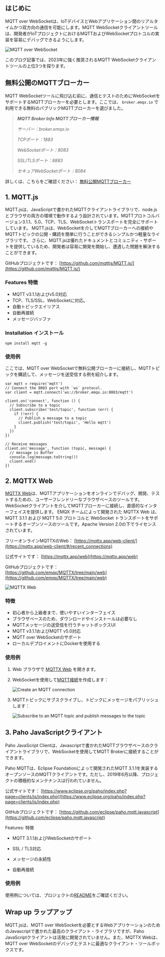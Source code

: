 ## はじめに

MQTT over WebSocketは、IoTデバイスとWebアプリケーション間のリアルタイムかつ双方向の通信を可能にします。MQTT WebSocketクライアントツールは、開発者がIoTプロジェクトにおけるMQTTおよびWebSocketプロトコルの実装を容易にデバッグできるようにします。

![MQTT over WebSocket](https://assets.emqx.com/images/772cccbb5a614e866fe2307691bec38f.png)

このブログ記事では、2023年に強く推奨されるMQTT WebSocketクライアントツールの上位3つを探ります。

## 無料公開のMQTTブローカー

MQTT WebSocketツールに飛び込む前に、通信とテストのためにWebSocketをサポートするMQTTブローカーを必要とします。ここでは、 `broker.emqx.io` で利用できる無料のパブリックMQTTブローカーを選びました。

> ***MQTT Broker Info MQTTブローカー情報***
>
> *サーバー：broker.emqx.io*
>
> *TCPポート：1883*
>
> *WebSocketポート：8083*
>
> *SSL/TLSポート：8883*
>
> *セキュアWebSocketポート：8084*


詳しくは、こちらをご確認ください： [無料公開MQTTブローカー](https://www.emqx.com/ja/mqtt/public-mqtt5-broker)

## 1. MQTT.js

MQTT.jsは、JavaScriptで書かれたMQTTクライアントライブラリで、node.jsとブラウザの両方の環境で動作するよう設計されています。MQTTプロトコルバージョン3.1.1、5.0、TCP、TLS、WebSocketトランスポートを完全にサポートしています。
MQTT.jsは、WebSocketを介してMQTTブローカーへの接続やMQTTトピックの公開・購読を簡単に行うことができるシンプルかつ軽量なライブラリです。
さらに、MQTT.jsは優れたドキュメントとコミュニティ・サポートを提供しているため、開発者は容易に開発を開始し、遭遇した問題を解決することができます。

GitHubプロジェクトです： [https://github.com/mqttjs/MQTT.js/](https://github.com/mqttjs/MQTT.js/) 

### Features 特徴

- MQTT v3.1.1およびv5.0対応
- TCP、TLS/SSL、WebSocketに対応。
- 自動トピックエイリアス
- 自動再接続
- メッセージバッファ

### Installation インストール

```
npm install mqtt -g
```

### 使用例

ここでは、MQTT over WebSocketで無料公開ブローカーに接続し、MQTTトピックを購読して、メッセージを送受信する例を紹介します。

```
var mqtt = require('mqtt')
// Connect the 8083 port with `ws` protocol.
var client = mqtt.connect('ws://broker.emqx.io:8083/mqtt')

client.on('connect', function () {
  // Subscribe to a topic
  client.subscribe('test/topic', function (err) {
    if (!err) {
      // Publish a message to a topic
      client.publish('test/topic', 'Hello mqtt')
    }
  })
})

// Receive messages
client.on('message', function (topic, message) {
  // message is Buffer
  console.log(message.toString())
  client.end()
})
```


## 2. MQTTX Web

[MQTTX Web](https://mqttx.app/web)は、MQTTアプリケーションをオンラインでデバッグ、開発、テストするための、ユーザーフレンドリーなブラウザベースのツールです。WebSocketクライアントを介してMQTTブローカーに接続し、直感的なインターフェイスを提供します。
EMQX チームによって開発された MQTTX Web は、MQTT 3.1.1 および MQTT 5.0 プロトコルと WebSocket トランスポートをサポートするオープンソースのツールです。Apache Version 2.0の下でライセンスされています。

フリーオンラインMQTTXのWeb： [https://mqttx.app/web-client/](https://mqttx.app/web-client/#/recent_connections)

公式サイトです： [https://mqttx.app/web](https://mqttx.app/web) 

GitHubプロジェクトです： [https://github.com/emqx/MQTTX/tree/main/web](https://github.com/emqx/MQTTX/tree/main/web) 

![MQTTX Web](https://assets.emqx.com/images/475a04d5d94250f41941d4c915649422.png)

### 特徴

- 初心者から上級者まで、使いやすいインターフェイス
- ブラウザベースのため、ダウンロードやインストールは必要なし
- MQTTメッセージの送受信を行うチャットボックスUI
- MQTT v3.1.1およびMQTT v5.0対応
- MQTT over WebSocketのサポート
- ローカルデプロイメントにDockerを使用する

### 使用例

1. Web ブラウザで [MQTTX Web](https://mqttx.app/web-client/) を開きます。

2. WebSocketを使用して[MQTT接続](https://www.emqx.com/en/blog/how-to-set-parameters-when-establishing-an-mqtt-connection)を作成します：

   ![Create an MQTT connection](https://assets.emqx.com/images/d2ac378be20377c69c7387c77cd2cf93.png)

3. MQTTトピックにサブスクライブし、トピックにメッセージをパブリッシュします：

   ![Subscribe to an MQTT topic and publish messages to the topic](https://assets.emqx.com/images/d20101ab94108f835bcccb21ee2d1688.png)


## 3. Paho JavaScriptクライアント

Paho JavaScript Clientは、Javascriptで書かれたMQTTブラウザベースのクライアントライブラリで、WebSocketを使用してMQTT Brokerに接続することができます。


Paho MQTTは、Eclipse Foundationによって開発されたMQTT 3.1.1を実装するオープンソースのMQTTクライアントです。ただし、2019年6月以降、プロジェクトの積極的なメンテナンスは行われていません。

公式サイトです： [https://www.eclipse.org/paho/index.php?page=clients/js/index.php](https://www.eclipse.org/paho/index.php?page=clients/js/index.php) 

GitHubプロジェクトです： [https://github.com/eclipse/paho.mqtt.javascript](https://github.com/eclipse/paho.mqtt.javascript)

Features: 特徴

- MQTT 3.1.1およびWebSocketのサポート

- SSL / TLS対応

- メッセージの永続性

- 自動再接続


### 使用例

使用例については、プロジェクトの[README](https://github.com/eclipse/paho.mqtt.javascript)をご確認ください。

## Wrap up ラップアップ

MQTT.jsは、MQTT over WebSocketを必要とするWebアプリケーションのためのJavascriptで書かれた最高のクライアント・ライブラリですが、Paho JavaScriptクライアントは活発に開発されていません。また、MQTTX Webは、MQTT over WebSocketのデバッグとテストに最適なクライアント・ツールボックスです。
